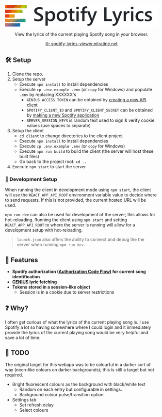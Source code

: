 <div style="text-align: center">
    <a href="https://spotify-lyrics-viewer.nitratine.net/"><img src="./client/src/img/banner.png" alt="Spotify Lyrics Viewer Banner" style="background: white;"></a>
</div>
<p align="center">View the lyrics of the current playing Spotify song in your browser.</p>
<p align="center"><a href="https://spotify-lyrics-viewer.nitratine.net/">🌐: spotify-lyrics-viewer.nitratine.net</a></p>

## 🛠️ Setup

1. Clone the repo.
2. Setup the server
   - Execute `npm install` to install dependencies
   - Execute `cp .env.example .env` (or `copy` for Windows) and populate `.env` by replacing XXXXXX's
     - `GENIUS_ACCESS_TOKEN` can be obtained by [creating a new API client](https://genius.com/developers)
     - `SPOTIFY_CLIENT_ID` and `SPOTIFY_CLIENT_SECRET` can be obtained by [making a new Spotify application](https://developer.spotify.com/dashboard/applications)
     - `SERVER_SESSION_KEYS` is random text used to sign & verify cookie values (use spaces to separate)
3. Setup the client
   - `cd client` to change directories to the client project
   - Execute `npm install` to install dependencies
   - Execute `cp .env.example .env` (or `copy` for Windows)
   - Execute `npm run build` to build the client (the server will host these built files)
   - Go back to the project root: `cd ..`
4. Execute `npm start` to start the server

### 🧪 Development Setup

When running the client in development mode using `npm start`, the client will use the `REACT_APP_API_ROOT` environment variable value to decide where to send requests. If this is not provided, the current hosted URL will be used.

`npm run dev` can also be used for development of the server; this allows for hot-reloading. Running the client using `npm start` and setting `REACT_APP_API_ROOT` to where the server is running will allow for a development setup with hot-reloading.

> `launch.json` also offers the ability to connect and debug the the server when running `npm run dev`.

## 📝 Features

- **Spotify authorization ([Authorization Code Flow](https://developer.spotify.com/documentation/general/guides/authorization-guide/#authorization-code-flow)) for current song identification**
- **[GENIUS](https://genius.com/) lyric fetching**
- **Tokens stored in a session-like object**
  - Session is in a cookie due to server restrictions

## ❓ Why?

I often get curious of what the lyrics of the current playing song is. I use Spotify a lot so having somewhere where I could login and it immediately provide the lyrics of the current playing song would be very helpful and save a lot of time.

## 🚧 TODO

The original target for this webapp was to be colourful in a darker sort of way (neon-like colours on darker backgrounds); this is still a target but not required.

- Bright fluorescent colours as the background with black/white text
  - Random on each entry but configurable in settings.
  - Background colour pulse/transition option
- Settings tab
  - Set refresh delay
  - Select colours
